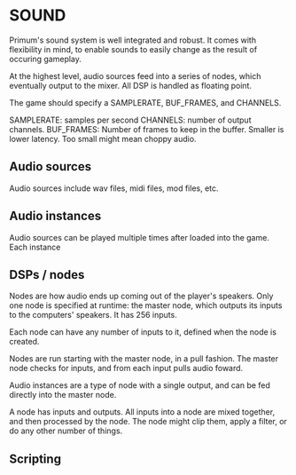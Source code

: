 # SOUND

Primum's sound system is well integrated and robust. It comes with flexibility in mind, to enable sounds to easily change as the result of occuring gameplay.

At the highest level, audio sources feed into a series of nodes, which eventually output to the mixer. All DSP is handled as floating point.

The game should specify a SAMPLERATE, BUF_FRAMES, and CHANNELS.

SAMPLERATE: samples per second
CHANNELS: number of output channels.
BUF_FRAMES: Number of frames to keep in the buffer. Smaller is lower latency. Too small might mean choppy audio.

## Audio sources
Audio sources include wav files, midi files, mod files, etc.

## Audio instances
Audio sources can be played multiple times after loaded into the game. Each instance 

## DSPs / nodes
Nodes are how audio ends up coming out of the player's speakers. Only one node is specified at runtime: the master node, which outputs its inputs to the computers' speakers. It has 256 inputs.

Each node can have any number of inputs to it, defined when the node is created.

Nodes are run starting with the master node, in a pull fashion. The master node checks for inputs, and from each input pulls audio foward.

Audio instances are a type of node with a single output, and can be fed directly into the master node.

A node has inputs and outputs. All inputs into a node are mixed together, and then processed by the node. The node might clip them, apply a filter, or do any other number of things.

## Scripting
